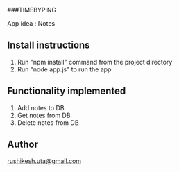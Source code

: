 ###TIMEBYPING

App idea : Notes

## Install instructions

1. Run "npm install" command from the project directory
2. Run "node app.js" to run the app

## Functionality implemented

1. Add notes to DB
2. Get notes from DB
3. Delete notes from DB

## Author

rushikesh.uta@gmail.com